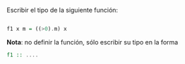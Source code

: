Escribir el tipo de la siguiente función:

```Haskell

f1 x m = ((>0).m) x
```

**Nota**: no definir la función, sólo escribir su tipo en la forma

```Haskell
f1 :: ....
```
